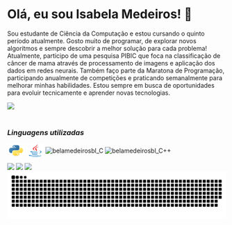 # Olá, eu sou Isabela Medeiros! 👋

Sou estudante de Ciência da Computação e estou cursando o quinto período atualmente. Gosto muito de programar, de explorar novos algoritmos e sempre descobrir a melhor solução para cada problema! Atualmente, participo de uma pesquisa PIBIC que foca na classificação de câncer de mama através de processamento de imagens e aplicação dos dados em redes neurais. Também faço parte da Maratona de Programação, participando anualmente de competições e praticando semanalmente para melhorar minhas habilidades. Estou sempre em busca de oportunidades para evoluir tecnicamente e aprender novas tecnologias.

<div>
   <img height="150em" src="https://github-readme-stats.vercel.app/api/top-langs/?username=belamedeirosbl&layout=compact&langs_count=16&theme=transparent"/>
  
  <div style="display: inline_block"><br>
<head><i><h3>
  Linguagens utilizadas
</h3></i></head>
<p>
    
  <img align="center" alt="belamedeirosbl_Python" height="30" width="40" src="https://raw.githubusercontent.com/devicons/devicon/master/icons/python/python-original.svg">
  <img align="center" alt="belamedeirosbl_Java" height="30" width="40" src="https://raw.githubusercontent.com/devicons/devicon/master/icons/java/java-original.svg">
  <img align="center" alt="belamedeirosbl_C" height="30" width="40" src="https://cdn.jsdelivr.net/gh/devicons/devicon/icons/c/c-original.svg">
  <img align="center" alt="belamedeirosbl_C++" height="30" width="40" src="https://cdn.jsdelivr.net/gh/devicons/devicon/icons/cplusplus/cplusplus-original.svg">

</div>
<div>
  <a href="https://instagram.com/belamedeirosbl" target="_blank"><img src="https://img.shields.io/badge/-Instagram-%23E4405F?style=for-the-badge&logo=instagram&logoColor=white" target="_blank"></a> 
  <a href = "mailto:belamedeirosbl@gmail.com"><img src="https://img.shields.io/badge/-Gmail-%23333?style=for-the-badge&logo=gmail&logoColor=white" target="_blank"></a>
  <a href="https://www.linkedin.com/in/isabela-medeiros-belo-lopes-0766b629a/" target="_blank"><img src="https://img.shields.io/badge/-LinkedIn-%230077B5?style=for-the-badge&logo=linkedin&logoColor=white" target="_blank"></a> 
  
<picture>
  <source media="(prefers-color-scheme: dark)" srcset="https://raw.githubusercontent.com/platane/platane/output/github-contribution-grid-snake-dark.svg">
  <source media="(prefers-color-scheme: light)" srcset="https://raw.githubusercontent.com/platane/platane/output/github-contribution-grid-snake.svg">
  <img alt="github contribution grid snake animation" src="https://raw.githubusercontent.com/platane/platane/output/github-contribution-grid-snake.svg">
</picture>
 
</div>
